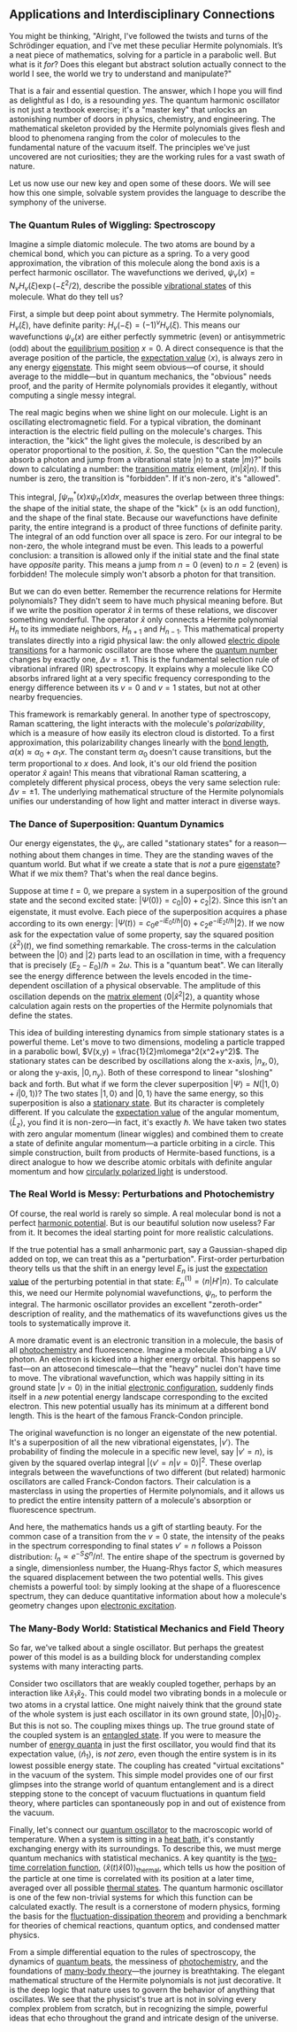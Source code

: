 ## Applications and Interdisciplinary Connections

You might be thinking, "Alright, I've followed the twists and turns of the Schrödinger equation, and I've met these peculiar Hermite polynomials. It’s a neat piece of mathematics, solving for a particle in a parabolic well. But what is it *for*? Does this elegant but abstract solution actually connect to the world I see, the world we try to understand and manipulate?"

That is a fair and essential question. The answer, which I hope you will find as delightful as I do, is a resounding *yes*. The quantum harmonic oscillator is not just a textbook exercise; it's a "master key" that unlocks an astonishing number of doors in physics, chemistry, and engineering. The mathematical skeleton provided by the Hermite polynomials gives flesh and blood to phenomena ranging from the color of molecules to the fundamental nature of the vacuum itself. The principles we've just uncovered are not curiosities; they are the working rules for a vast swath of nature.

Let us now use our new key and open some of these doors. We will see how this one simple, solvable system provides the language to describe the symphony of the universe.

### The Quantum Rules of Wiggling: Spectroscopy

Imagine a simple diatomic molecule. The two atoms are bound by a chemical bond, which you can picture as a spring. To a very good approximation, the vibration of this molecule along the bond axis is a perfect harmonic oscillator. The wavefunctions we derived, $\psi_v(x) = N_v H_v(\xi) \exp(-\xi^2/2)$, describe the possible [vibrational states](@article_id:161603) of this molecule. What do they tell us?

First, a simple but deep point about symmetry. The Hermite polynomials, $H_v(\xi)$, have definite parity: $H_v(-\xi) = (-1)^v H_v(\xi)$. This means our wavefunctions $\psi_v(x)$ are either perfectly symmetric (even) or antisymmetric (odd) about the [equilibrium position](@article_id:271898) $x=0$. A direct consequence is that the average position of the particle, the [expectation value](@article_id:150467) $\langle x \rangle$, is always zero in any energy [eigenstate](@article_id:201515). This might seem obvious—of course, it should average to the middle—but in quantum mechanics, the "obvious" needs proof, and the parity of Hermite polynomials provides it elegantly, without computing a single messy integral.

The real magic begins when we shine light on our molecule. Light is an oscillating electromagnetic field. For a typical vibration, the dominant interaction is the electric field pulling on the molecule's charges. This interaction, the "kick" the light gives the molecule, is described by an operator proportional to the position, $\hat{x}$. So, the question "Can the molecule absorb a photon and jump from a vibrational state $|n\rangle$ to a state $|m\rangle$?" boils down to calculating a number: the [transition matrix](@article_id:145931) element, $\langle m | \hat{x} | n \rangle$. If this number is zero, the transition is "forbidden". If it's non-zero, it's "allowed".

This integral, $\int \psi_m^*(x) x \psi_n(x) dx$, measures the overlap between three things: the shape of the initial state, the shape of the "kick" (`x` is an odd function), and the shape of the final state. Because our wavefunctions have definite parity, the entire integrand is a product of three functions of definite parity. The integral of an odd function over all space is zero. For our integral to be non-zero, the whole integrand must be even. This leads to a powerful conclusion: a transition is allowed only if the initial state and the final state have *opposite* parity. This means a jump from $n=0$ (even) to $n=2$ (even) is forbidden! The molecule simply won't absorb a photon for that transition.

But we can do even better. Remember the recurrence relations for Hermite polynomials? They didn't seem to have much physical meaning before. But if we write the position operator $\hat{x}$ in terms of these relations, we discover something wonderful. The operator $\hat{x}$ only connects a Hermite polynomial $H_n$ to its immediate neighbors, $H_{n+1}$ and $H_{n-1}$. This mathematical property translates directly into a rigid physical law: the only allowed [electric dipole transitions](@article_id:149168) for a harmonic oscillator are those where the [quantum number](@article_id:148035) changes by exactly one, $\Delta v = \pm 1$. This is the fundamental selection rule of vibrational infrared (IR) spectroscopy. It explains why a molecule like CO absorbs infrared light at a very specific frequency corresponding to the energy difference between its $v=0$ and $v=1$ states, but not at other nearby frequencies.

This framework is remarkably general. In another type of spectroscopy, Raman scattering, the light interacts with the molecule's *polarizability*, which is a measure of how easily its electron cloud is distorted. To a first approximation, this polarizability changes linearly with the [bond length](@article_id:144098), $\alpha(x) \approx \alpha_0 + \alpha_1 x$. The constant term $\alpha_0$ doesn't cause transitions, but the term proportional to $x$ does. And look, it's our old friend the position operator $\hat{x}$ again! This means that vibrational Raman scattering, a completely different physical process, obeys the very same selection rule: $\Delta v = \pm 1$. The underlying mathematical structure of the Hermite polynomials unifies our understanding of how light and matter interact in diverse ways.

### The Dance of Superposition: Quantum Dynamics

Our energy eigenstates, the $\psi_v$, are called "stationary states" for a reason—nothing about them changes in time. They are the standing waves of the quantum world. But what if we create a state that is *not* a pure [eigenstate](@article_id:201515)? What if we mix them? That's when the real dance begins.

Suppose at time $t=0$, we prepare a system in a superposition of the ground state and the second excited state: $|\Psi(0)\rangle = c_0 |0\rangle + c_2 |2\rangle$. Since this isn't an eigenstate, it must evolve. Each piece of the superposition acquires a phase according to its own energy: $|\Psi(t)\rangle = c_0 e^{-iE_0t/\hbar}|0\rangle + c_2 e^{-iE_2t/\hbar}|2\rangle$. If we now ask for the expectation value of some property, say the squared position $\langle \hat{x}^2 \rangle(t)$, we find something remarkable. The cross-terms in the calculation between the $|0\rangle$ and $|2\rangle$ parts lead to an oscillation in time, with a frequency that is precisely $(E_2 - E_0)/\hbar = 2\omega$. This is a "quantum beat". We can literally see the energy difference between the levels encoded in the time-dependent oscillation of a physical observable. The amplitude of this oscillation depends on the [matrix element](@article_id:135766) $\langle 0 | \hat{x}^2 | 2 \rangle$, a quantity whose calculation again rests on the properties of the Hermite polynomials that define the states.

This idea of building interesting dynamics from simple stationary states is a powerful theme. Let's move to two dimensions, modeling a particle trapped in a parabolic bowl, $V(x,y) = \frac{1}{2}m\omega^2(x^2+y^2)$. The stationary states can be described by oscillations along the x-axis, $|n_x, 0\rangle$, or along the y-axis, $|0, n_y\rangle$. Both of these correspond to linear "sloshing" back and forth. But what if we form the clever superposition $|\Psi\rangle = N(|1,0\rangle + i|0,1\rangle)$? The two states $|1,0\rangle$ and $|0,1\rangle$ have the same energy, so this superposition is also a [stationary state](@article_id:264258). But its character is completely different. If you calculate the [expectation value](@article_id:150467) of the angular momentum, $\langle \hat{L}_z \rangle$, you find it is non-zero—in fact, it's exactly $\hbar$. We have taken two states with zero angular momentum (linear wiggles) and combined them to create a state of definite angular momentum—a particle orbiting in a circle. This simple construction, built from products of Hermite-based functions, is a direct analogue to how we describe atomic orbitals with definite angular momentum and how [circularly polarized light](@article_id:197880) is understood.

### The Real World is Messy: Perturbations and Photochemistry

Of course, the real world is rarely so simple. A real molecular bond is not a perfect [harmonic potential](@article_id:169124). But is our beautiful solution now useless? Far from it. It becomes the ideal starting point for more realistic calculations.

If the true potential has a small anharmonic part, say a Gaussian-shaped dip added on top, we can treat this as a "perturbation". First-order perturbation theory tells us that the shift in an energy level $E_n$ is just the [expectation value](@article_id:150467) of the perturbing potential in that state: $E_n^{(1)} = \langle n | H' | n \rangle$. To calculate this, we need our Hermite polynomial wavefunctions, $\psi_n$, to perform the integral. The harmonic oscillator provides an excellent "zeroth-order" description of reality, and the mathematics of its wavefunctions gives us the tools to systematically improve it.

A more dramatic event is an electronic transition in a molecule, the basis of all [photochemistry](@article_id:140439) and fluorescence. Imagine a molecule absorbing a UV photon. An electron is kicked into a higher energy orbital. This happens so fast—on an attosecond timescale—that the "heavy" nuclei don't have time to move. The vibrational wavefunction, which was happily sitting in its ground state $|v=0\rangle$ in the initial [electronic configuration](@article_id:271610), suddenly finds itself in a *new* potential energy landscape corresponding to the excited electron. This new potential usually has its minimum at a different bond length. This is the heart of the famous Franck-Condon principle.

The original wavefunction is no longer an eigenstate of the new potential. It's a superposition of all the new vibrational eigenstates, $|v'\rangle$. The probability of finding the molecule in a specific new level, say $|v'=n\rangle$, is given by the squared overlap integral $|\langle v'=n | v=0 \rangle|^2$. These overlap integrals between the wavefunctions of two different (but related) harmonic oscillators are called Franck-Condon factors. Their calculation is a masterclass in using the properties of Hermite polynomials, and it allows us to predict the entire intensity pattern of a molecule's absorption or fluorescence spectrum.

And here, the mathematics hands us a gift of startling beauty. For the common case of a transition from the $v=0$ state, the intensity of the peaks in the spectrum corresponding to final states $v'=n$ follows a Poisson distribution: $I_n \propto e^{-S}S^n/n!$. The entire shape of the spectrum is governed by a single, dimensionless number, the Huang-Rhys factor $S$, which measures the squared displacement between the two potential wells. This gives chemists a powerful tool: by simply looking at the shape of a fluorescence spectrum, they can deduce quantitative information about how a molecule's geometry changes upon [electronic excitation](@article_id:182900).

### The Many-Body World: Statistical Mechanics and Field Theory

So far, we've talked about a single oscillator. But perhaps the greatest power of this model is as a building block for understanding complex systems with many interacting parts.

Consider two oscillators that are weakly coupled together, perhaps by an interaction like $\lambda \hat{x}_1 \hat{x}_2$. This could model two vibrating bonds in a molecule or two atoms in a crystal lattice. One might naively think that the ground state of the whole system is just each oscillator in its own ground state, $|0\rangle_1 |0\rangle_2$. But this is not so. The coupling mixes things up. The true ground state of the coupled system is an [entangled state](@article_id:142422). If you were to measure the number of [energy quanta](@article_id:145042) in just the first oscillator, you would find that its expectation value, $\langle \hat{n}_1 \rangle$, is *not zero*, even though the entire system is in its lowest possible energy state. The coupling has created "virtual excitations" in the vacuum of the system. This simple model provides one of our first glimpses into the strange world of quantum entanglement and is a direct stepping stone to the concept of vacuum fluctuations in quantum field theory, where particles can spontaneously pop in and out of existence from the vacuum.

Finally, let's connect our [quantum oscillator](@article_id:179782) to the macroscopic world of temperature. When a system is sitting in a [heat bath](@article_id:136546), it's constantly exchanging energy with its surroundings. To describe this, we must merge quantum mechanics with statistical mechanics. A key quantity is the [two-time correlation function](@article_id:199956), $\langle \hat{x}(t) \hat{x}(0) \rangle_{\text{thermal}}$, which tells us how the position of the particle at one time is correlated with its position at a later time, averaged over all possible [thermal states](@article_id:199483). The quantum harmonic oscillator is one of the few non-trivial systems for which this function can be calculated exactly. The result is a cornerstone of modern physics, forming the basis for the [fluctuation-dissipation theorem](@article_id:136520) and providing a benchmark for theories of chemical reactions, quantum optics, and condensed matter physics.

From a simple differential equation to the rules of spectroscopy, the dynamics of [quantum beats](@article_id:154792), the messiness of [photochemistry](@article_id:140439), and the foundations of [many-body theory](@article_id:168958)—the journey is breathtaking. The elegant mathematical structure of the Hermite polynomials is not just decorative. It is the deep logic that nature uses to govern the behavior of anything that oscillates. We see that the physicist's true art is not in solving every complex problem from scratch, but in recognizing the simple, powerful ideas that echo throughout the grand and intricate design of the universe.